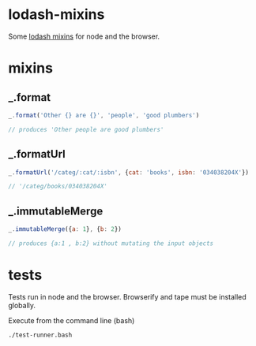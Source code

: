 # lodash-mixins

Some [lodash mixins](http://lodash.com/docs#mixin) for node and the browser.

# mixins

## _.format
```javascript
_.format('Other {} are {}', 'people', 'good plumbers')

// produces 'Other people are good plumbers'
```

## _.formatUrl
```javascript
_.formatUrl('/categ/:cat/:isbn', {cat: 'books', isbn: '034038204X'})

// '/categ/books/034038204X'
```

## _.immutableMerge
```javascript
_.immutableMerge({a: 1}, {b: 2})

// produces {a:1 , b:2} without mutating the input objects
```

# tests

Tests run in node and the browser. Browserify and tape must be installed globally.

Execute from the command line (bash)

```bash
./test-runner.bash
```
